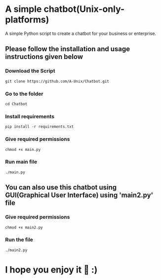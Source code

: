 # A simple chatbot(Unix-only-platforms)
A simple Python script to create a chatbot for your business or enterprise.

## Please follow the installation and usage instructions given below

### Download the Script
```
git clone https://github.com/A-Unix/Chatbot.git
```

### Go to the folder
```
cd Chatbot
```

### Install requirements
```
pip install -r requirements.txt
```

### Give required permissions
```
chmod +x main.py
```

### Run main file
```
./main.py
```

## You can also use this chatbot using GUI(Graphical User Interface) using 'main2.py' file

### Give required permissions
```
chmod +x main2.py
```

### Run the file
```
./main2.py
```

# I hope you enjoy it 💯 :)
